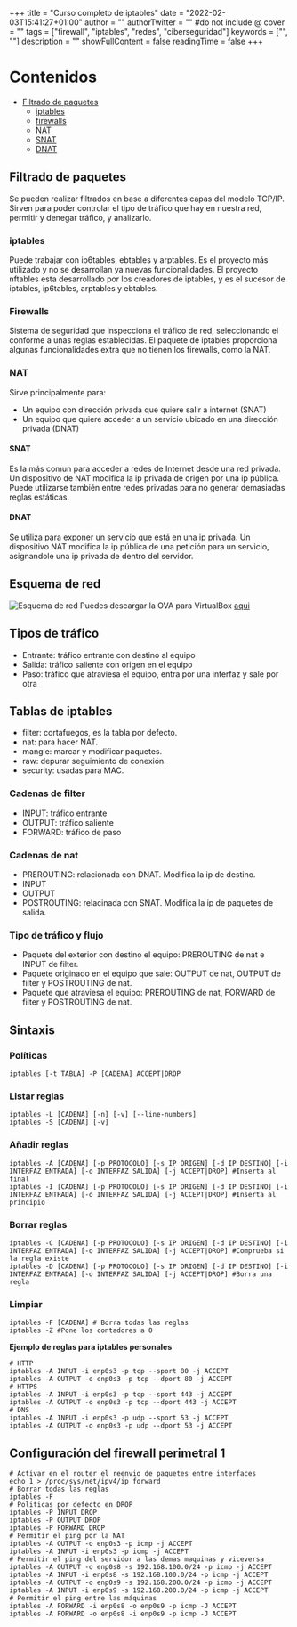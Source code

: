+++
title = "Curso completo de iptables"
date = "2022-02-03T15:41:27+01:00"
author = ""
authorTwitter = "" #do not include @
cover = ""
tags = ["firewall", "iptables", "redes", "ciberseguridad"]
keywords = ["", ""]
description = ""
showFullContent = false
readingTime = false
+++

# Contenidos
- [Filtrado de paquetes](#filtrado-de-paquetes)
    - [iptables](#iptables)
    - [firewalls](#firewalls)
    - [NAT](#nat)
    - [SNAT](#snat)
    - [DNAT](#dnat)


## Filtrado de paquetes
Se pueden realizar filtrados en base a diferentes capas del modelo TCP/IP. Sirven para poder controlar el tipo de tráfico que hay en nuestra red, permitir y denegar tráfico, y analizarlo.
### iptables
Puede trabajar con ip6tables, ebtables y arptables. Es el proyecto más utilizado y no se desarrollan ya nuevas funcionalidades.
El proyecto nftables esta desarrollado por los creadores de iptables, y es el sucesor de iptables, ip6tables, arptables y ebtables.
### Firewalls
Sistema de seguridad que inspecciona el tráfico de red, seleccionando el conforme a unas reglas establecidas.
El paquete de iptables proporciona algunas funcionalidades extra que no tienen los firewalls, como la NAT.
### NAT
Sirve principalmente para:
- Un equipo con dirección privada que quiere salir a internet (SNAT)
- Un equipo que quiere acceder a un servicio ubicado en una dirección privada (DNAT)
#### SNAT
Es la más comun para acceder a redes de Internet desde una red privada. Un dispositivo de NAT modifica la ip privada de origen por una ip pública. Puede utilizarse también entre redes privadas para no generar demasiadas reglas estáticas.
#### DNAT
Se utiliza para exponer un servicio que está en una ip privada. Un dispositivo NAT modifica la ip pública de una petición para un servicio, asignandole una ip privada de dentro del servidor.
## Esquema de red
![Esquema de red](/hugo-terminal/img/esquemaiptables.png)
Puedes descargar la OVA para VirtualBox [aqui](https://drive.google.com/file/d/1cG1Vcl5aioI28A_fGbzV8-pcCXI5PRYv/view?usp=sharing)
## Tipos de tráfico
- Entrante: tráfico entrante con destino al equipo
- Salida: tráfico saliente con origen en el equipo
- Paso: tráfico que atraviesa el equipo, entra por una interfaz y sale por otra
## Tablas de iptables
- filter: cortafuegos, es la tabla por defecto.
- nat: para hacer NAT.
- mangle: marcar y modificar paquetes.
- raw: depurar seguimiento de conexión.
- security: usadas para MAC.
### Cadenas de filter
- INPUT: tráfico entrante
- OUTPUT: tráfico saliente
- FORWARD: tráfico de paso
### Cadenas de nat
- PREROUTING: relacionada con DNAT. Modifica la ip de destino.
- INPUT
- OUTPUT
- POSTROUTING: relacinada con SNAT. Modifica la ip de paquetes de salida.
### Tipo de tráfico y flujo
- Paquete del exterior con destino el equipo: PREROUTING de nat e INPUT de filter.
- Paquete originado en el equipo que sale: OUTPUT de nat, OUTPUT de filter y POSTROUTING de nat.
- Paquete que atraviesa el equipo: PREROUTING de nat, FORWARD de filter y POSTROUTING de nat.

## Sintaxis
### Políticas
```shell
iptables [-t TABLA] -P [CADENA] ACCEPT|DROP
```
### Listar reglas
```shell
iptables -L [CADENA] [-n] [-v] [--line-numbers]
iptables -S [CADENA] [-v]
```
### Añadir reglas
```shell
iptables -A [CADENA] [-p PROTOCOLO] [-s IP ORIGEN] [-d IP DESTINO] [-i INTERFAZ ENTRADA] [-o INTERFAZ SALIDA] [-j ACCEPT|DROP] #Inserta al final
iptables -I [CADENA] [-p PROTOCOLO] [-s IP ORIGEN] [-d IP DESTINO] [-i INTERFAZ ENTRADA] [-o INTERFAZ SALIDA] [-j ACCEPT|DROP] #Inserta al principio
```
### Borrar reglas
```shell
iptables -C [CADENA] [-p PROTOCOLO] [-s IP ORIGEN] [-d IP DESTINO] [-i INTERFAZ ENTRADA] [-o INTERFAZ SALIDA] [-j ACCEPT|DROP] #Comprueba si la regla existe
iptables -D [CADENA] [-p PROTOCOLO] [-s IP ORIGEN] [-d IP DESTINO] [-i INTERFAZ ENTRADA] [-o INTERFAZ SALIDA] [-j ACCEPT|DROP] #Borra una regla
```
### Limpiar
```shell
iptables -F [CADENA] # Borra todas las reglas
iptables -Z #Pone los contadores a 0
```

**Ejemplo de reglas para iptables personales**
```shell
# HTTP
iptables -A INPUT -i enp0s3 -p tcp --sport 80 -j ACCEPT
iptables -A OUTPUT -o enp0s3 -p tcp --dport 80 -j ACCEPT
# HTTPS
iptables -A INPUT -i enp0s3 -p tcp --sport 443 -j ACCEPT
iptables -A OUTPUT -o enp0s3 -p tcp --dport 443 -j ACCEPT
# DNS
iptables -A INPUT -i enp0s3 -p udp --sport 53 -j ACCEPT
iptables -A OUTPUT -o enp0s3 -p udp --dport 53 -j ACCEPT
```
## Configuración del firewall perimetral 1
```shell
# Activar en el router el reenvio de paquetes entre interfaces
echo 1 > /proc/sys/net/ipv4/ip_forward
# Borrar todas las reglas
iptables -F
# Politicas por defecto en DROP
iptables -P INPUT DROP
iptables -P OUTPUT DROP
iptables -P FORWARD DROP
# Permitir el ping por la NAT
iptables -A OUTPUT -o enp0s3 -p icmp -j ACCEPT
iptables -A INPUT -i enp0s3 -p icmp -j ACCEPT
# Permitir el ping del servidor a las demas maquinas y viceversa
iptables -A OUTPUT -o enp0s8 -s 192.168.100.0/24 -p icmp -j ACCEPT
iptables -A INPUT -i enp0s8 -s 192.168.100.0/24 -p icmp -j ACCEPT
iptables -A OUTPUT -o enp0s9 -s 192.168.200.0/24 -p icmp -j ACCEPT
iptables -A INPUT -i enp0s9 -s 192.168.200.0/24 -p icmp -j ACCEPT
# Permitir el ping entre las máquinas
iptables -A FORWARD -i enp0s8 -o enp0s9 -p icmp -J ACCEPT
iptables -A FORWARD -o enp0s8 -i enp0s9 -p icmp -J ACCEPT
```
